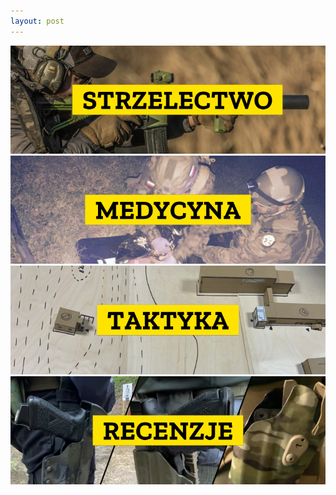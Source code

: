 ```yaml
---
layout: post
---
```


<a href="/wiedza/strzelectwo"><img class="image-inline-full" src="/img/wiedza/wiedza_strzelectwo_link.png"/></a>
<a href="/wiedza/medycyna"><img class="image-inline-full" src="/img/wiedza/wiedza_medycyna_link.png"/></a>
<a href="/wiedza/taktyka"><img class="image-inline-full" src="/img/wiedza/wiedza_taktyka_link.png"/></a>
<a href="/wiedza/recenzje"><img class="image-inline-full" src="/img/wiedza/wiedza_recenzje_link.png"/></a>
